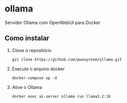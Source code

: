 # ollama
Servidor Ollama com OpenWebUI para Docker

## Como instalar

1. Clone o repositório


       git clone https://github.com/pwasystem/ollama.git

3. Execute o arquivo docker

       docker-compose up -d

4. Ative o Ollama

       docker exec ai-server ollama run llama3.2:1b
